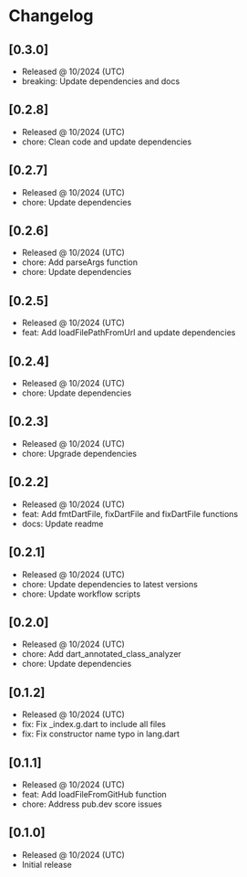 # Changelog

## [0.3.0]

- Released @ 10/2024 (UTC)
- breaking: Update dependencies and docs

## [0.2.8]

- Released @ 10/2024 (UTC)
- chore: Clean code and update dependencies

## [0.2.7]

- Released @ 10/2024 (UTC)
- chore: Update dependencies

## [0.2.6]

- Released @ 10/2024 (UTC)
- chore: Add parseArgs function
- chore: Update dependencies

## [0.2.5]

- Released @ 10/2024 (UTC)
- feat: Add loadFilePathFromUrl and update dependencies

## [0.2.4]

- Released @ 10/2024 (UTC)
- chore: Update dependencies

## [0.2.3]

- Released @ 10/2024 (UTC)
- chore: Upgrade dependencies

## [0.2.2]

- Released @ 10/2024 (UTC)
- feat: Add fmtDartFile, fixDartFile and fixDartFile functions
- docs: Update readme

## [0.2.1]

- Released @ 10/2024 (UTC)
- chore: Update dependencies to latest versions
- chore: Update workflow scripts

## [0.2.0]

- Released @ 10/2024 (UTC)
- chore: Add dart_annotated_class_analyzer
- chore: Update dependencies

## [0.1.2]

- Released @ 10/2024 (UTC)
- fix: Fix \_index.g.dart to include all files
- fix: Fix constructor name typo in lang.dart

## [0.1.1]

- Released @ 10/2024 (UTC)
- feat: Add loadFileFromGitHub function
- chore: Address pub.dev score issues

## [0.1.0]

- Released @ 10/2024 (UTC)
- Initial release
